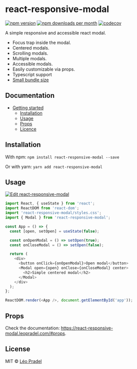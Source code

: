 # react-responsive-modal

[![npm version](https://img.shields.io/npm/v/react-responsive-modal.svg)](https://www.npmjs.com/package/react-responsive-modal)
[![npm downloads per month](https://img.shields.io/npm/dm/react-responsive-modal.svg)](https://www.npmjs.com/package/react-responsive-modal)
[![codecov](https://img.shields.io/codecov/c/github/pradel/react-responsive-modal/master.svg)](https://codecov.io/gh/pradel/react-responsive-modal)

A simple responsive and accessible react modal.

- Focus trap inside the modal.
- Centered modals.
- Scrolling modals.
- Multiple modals.
- Accessible modals.
- Easily customizable via props.
- Typescript support
- [Small bundle size](https://bundlephobia.com/result?p=react-responsive-modal)

## Documentation

- [Getting started](https://react-responsive-modal.leopradel.com/)
  - [Installation](https://react-responsive-modal.leopradel.com/#installation)
  - [Usage](https://react-responsive-modal.leopradel.com/#usage)
  - [Props](https://react-responsive-modal.leopradel.com/#props)
  - [Licence](https://react-responsive-modal.leopradel.com/#license)

## Installation

With npm: `npm install react-responsive-modal --save`

Or with yarn: `yarn add react-responsive-modal`

## Usage

[![Edit react-responsive-modal](https://codesandbox.io/static/img/play-codesandbox.svg)](https://codesandbox.io/s/9jxp669j2o)

```javascript
import React, { useState } from 'react';
import ReactDOM from 'react-dom';
import 'react-responsive-modal/styles.css';
import { Modal } from 'react-responsive-modal';

const App = () => {
  const [open, setOpen] = useState(false);

  const onOpenModal = () => setOpen(true);
  const onCloseModal = () => setOpen(false);

  return (
    <div>
      <button onClick={onOpenModal}>Open modal</button>
      <Modal open={open} onClose={onCloseModal} center>
        <h2>Simple centered modal</h2>
      </Modal>
    </div>
  );
};

ReactDOM.render(<App />, document.getElementById('app'));
```

## Props

Check the documentation: https://react-responsive-modal.leopradel.com/#props.

## License

MIT © [Léo Pradel](https://www.leopradel.com/)
